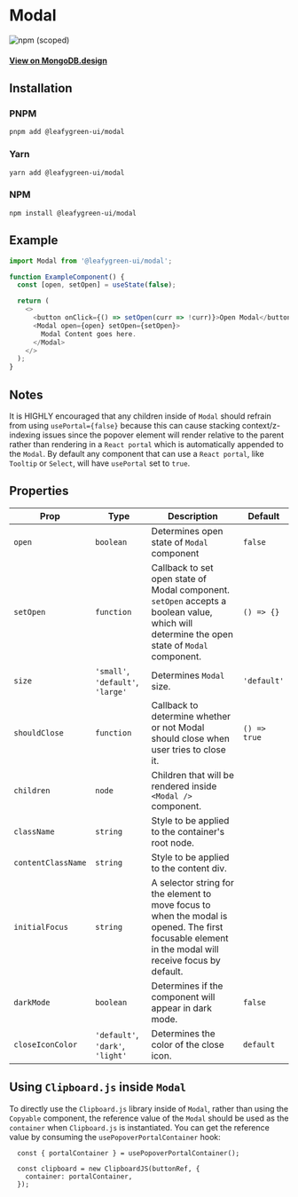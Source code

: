 # Modal

![npm (scoped)](https://img.shields.io/npm/v/@leafygreen-ui/modal.svg)

#### [View on MongoDB.design](https://www.mongodb.design/component/modal/live-example/)

## Installation

### PNPM

```shell
pnpm add @leafygreen-ui/modal
```

### Yarn

```shell
yarn add @leafygreen-ui/modal
```

### NPM

```shell
npm install @leafygreen-ui/modal
```

## Example

```js
import Modal from '@leafygreen-ui/modal';

function ExampleComponent() {
  const [open, setOpen] = useState(false);

  return (
    <>
      <button onClick={() => setOpen(curr => !curr)}>Open Modal</button>
      <Modal open={open} setOpen={setOpen}>
        Modal Content goes here.
      </Modal>
    </>
  );
}
```

## Notes

It is HIGHLY encouraged that any children inside of `Modal` should refrain from using `usePortal={false}` because this can cause stacking context/z-indexing issues since the popover element will render relative to the parent rather than rendering in a `React portal` which is automatically appended to the `Modal`. By default any component that can use a `React portal`, like `Tooltip` or `Select`, will have `usePortal` set to `true`.

## Properties

| Prop               | Type                              | Description                                                                                                                                          | Default      |
| ------------------ | --------------------------------- | ---------------------------------------------------------------------------------------------------------------------------------------------------- | ------------ |
| `open`             | `boolean`                         | Determines open state of `Modal` component                                                                                                           | `false`      |
| `setOpen`          | `function`                        | Callback to set open state of Modal component. `setOpen` accepts a boolean value, which will determine the open state of `Modal` component.          | `() => {}`   |
| `size`             | `'small'`, `'default'`, `'large'` | Determines `Modal` size.                                                                                                                             | `'default'`  |
| `shouldClose`      | `function`                        | Callback to determine whether or not Modal should close when user tries to close it.                                                                 | `() => true` |
| `children`         | `node`                            | Children that will be rendered inside `<Modal />` component.                                                                                         |              |
| `className`        | `string`                          | Style to be applied to the container's root node.                                                                                                    |              |
| `contentClassName` | `string`                          | Style to be applied to the content div.                                                                                                              |              |
| `initialFocus`     | `string`                          | A selector string for the element to move focus to when the modal is opened. The first focusable element in the modal will receive focus by default. |              |
| `darkMode`         | `boolean`                         | Determines if the component will appear in dark mode.                                                                                                | `false`      |
| `closeIconColor`   | `'default'`, `'dark'`, `'light'`  | Determines the color of the close icon.                                                                                                              | `default`    |

## Using `Clipboard.js` inside `Modal`

To directly use the `Clipboard.js` library inside of `Modal`, rather than using the `Copyable` component, the reference value of the `Modal` should be used as the `container` when `Clipboard.js` is instantiated. You can get the reference value by consuming the `usePopoverPortalContainer` hook:

```
  const { portalContainer } = usePopoverPortalContainer();

  const clipboard = new ClipboardJS(buttonRef, {
    container: portalContainer,
  });
```
